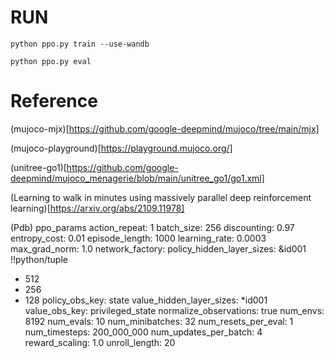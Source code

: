 
# RUN

`python ppo.py train --use-wandb`

`python ppo.py eval`


# Reference

(mujoco-mjx)[https://github.com/google-deepmind/mujoco/tree/main/mjx]


(mujoco-playground)[https://playground.mujoco.org/]

(unitree-go1)[https://github.com/google-deepmind/mujoco_menagerie/blob/main/unitree_go1/go1.xml]

(Learning to walk in minutes using massively parallel deep reinforcement learning)[https://arxiv.org/abs/2109.11978]


(Pdb) ppo_params
action_repeat: 1
batch_size: 256
discounting: 0.97
entropy_cost: 0.01
episode_length: 1000
learning_rate: 0.0003
max_grad_norm: 1.0
network_factory:
  policy_hidden_layer_sizes: &id001 !!python/tuple
  - 512
  - 256
  - 128
  policy_obs_key: state
  value_hidden_layer_sizes: *id001
  value_obs_key: privileged_state
normalize_observations: true
num_envs: 8192
num_evals: 10
num_minibatches: 32
num_resets_per_eval: 1
num_timesteps: 200_000_000
num_updates_per_batch: 4
reward_scaling: 1.0
unroll_length: 20

